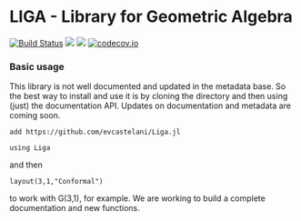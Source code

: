 # LIGA - Library for Geometric Algebra

[![Build Status](https://travis-ci.org/evcastelani/Liga.jl.svg?branch=master)](https://travis-ci.org/evcastelani/Liga.jl)
[![](https://img.shields.io/badge/docs-stable-blue.svg)](https://evcastelani.github.io/Liga.jl/stable)
[![](https://img.shields.io/badge/docs-dev-blue.svg)](https://evcastelani.github.io/Liga.jl/dev)
[![codecov.io](http://codecov.io/github/evcastelani/Liga.jl/coverage.svg?branch=master)](http://codecov.io/github/evcastelani/Liga.jl?branch=master)




### Basic usage




This library is not well documented and updated in the metadata base. So the best way to install and use it is by cloning the directory and then using (just) the documentation API. Updates on documentation and metadata are coming soon.

``` 
add https://github.com/evcastelani/Liga.jl

using Liga
```
and then 

```
layout(3,1,"Conformal")
```
to work with G(3,1), for example. We are working to build a complete documentation and new functions.
